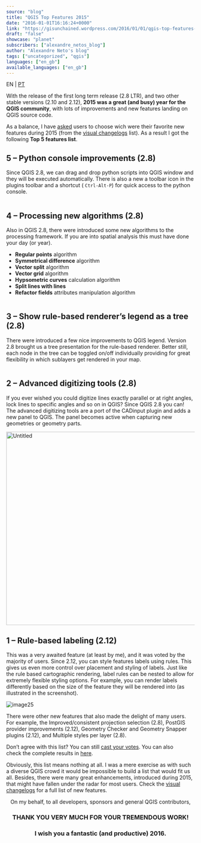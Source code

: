 ```yaml
---
source: "blog"
title: "QGIS Top Features 2015"
date: "2016-01-01T16:16:24+0000"
link: "https://gisunchained.wordpress.com/2016/01/01/qgis-top-features-2015/"
draft: "false"
showcase: "planet"
subscribers: ["alexandre_netos_blog"]
author: "Alexandre Neto's blog"
tags: ["uncategorized", "qgis"]
languages: ["en_gb"]
available_languages: ["en_gb"]
---
```


<p>EN | <a href="https://sigsemgrilhetas.wordpress.com/2016/01/02/top-novas-funcionalidades-do-qgis-em-2015/">PT</a></p>
<p>With the release of the first long term release (2.8 LTR), and two other stable versions (2.10 and 2.12), <strong>2015 was a great (and busy) year for the QGIS community</strong>, with lots of improvements and new features landing on QGIS source code.</p>
<p>As a balance, I have <a href="https://senhorneto.typeform.com/to/ibwVQz">asked</a> users to choose wich were their favorite new features during 2015 (from the <a href="https://www.qgis.org/en/site/forusers/visualchangelogs.html">visual changelogs</a> list). As a result I got the following <strong>Top 5 features list</strong>.</p>
<p><span id="more-650"></span></p>
<h2>5 &#8211; Python console improvements (2.8)</h2>
<p>Since QGIS 2.8, we can drag and drop python scripts into QGIS window and they will be executed automatically. There is also a new a toolbar icon in the plugins toolbar and a shortcut ( <code>Ctrl-Alt-P</code>) for quick access to the python console.</p>
<div class="figure align-center"><img alt="" src="https://www.qgis.org/en/_images/03be8f30ce341816bd3bcd1a58f3b913ddcea07c.png" /></div>
<h2>4 &#8211; Processing new algorithms (2.8)</h2>
<p>Also in QGIS 2.8, there were introduced some new algorithms to the processing framework. If you are into spatial analysis this must have done your day (or year).</p>
<ul class="simple">
<li><strong>Regular points</strong> algorithm</li>
<li><strong>Symmetrical difference</strong> algorithm</li>
<li><strong>Vector split</strong> algorithm</li>
<li><strong>Vector grid</strong> algorithm</li>
<li><strong>Hypsometric curves</strong> calculation algorithm</li>
<li><strong>Split lines with lines</strong></li>
<li><strong>Refactor fields</strong> attributes manipulation algorithm</li>
</ul>
<div class="figure align-center"><img alt="" src="https://www.qgis.org/en/_images/b2403fae20cd24cfb1883d24e97de6fc51e40c88.png" /></div>
<h2>3 &#8211; Show rule-based renderer’s legend as a tree (2.8)</h2>
<p>There were introduced a few nice improvements to QGIS legend. Version 2.8 brought us a tree presentation for the rule-based renderer. Better still, each node in the tree can be toggled on/off individually providing for great flexibility in which sublayers get rendered in your map.</p>
<p><img alt="" src="https://www.qgis.org/en/_images/0d39448aa0893d7a71c5241aa2181750535e62c3.png" /></p>
<h2>2 &#8211; Advanced digitizing tools (2.8)</h2>
<p>If you ever wished you could digitize lines exactly parallel or at right angles, lock lines to specific angles and so on in QGIS? Since QGIS 2.8 you can! The advanced digitizing tools are a port of the CADinput plugin and adds a new panel to QGIS. The panel becomes active when capturing new geometries or geometry parts.</p>
<div class="figure align-center"><img alt="Untitled" class="alignnone size-full wp-image-870" height="517" src="https://gisunchained.files.wordpress.com/2016/01/untitled.png" width="618" /></div>
<h2>1 &#8211; Rule-based labeling (2.12)</h2>
<p>This was a very awaited feature (at least by me), and it was voted by the majority of users. Since 2.12, you can style features labels using rules. This gives us even more control over placement and styling of labels. Just like the rule based cartographic rendering, label rules can be nested to allow for extremely flexible styling options. For example, you can render labels differently based on the size of the feature they will be rendered into (as illustrated in the screenshot).</p>
<p><img alt="image25" src="https://www.qgis.org/en/_images/8846f57f0395e7f6b2543a92a5c55b67e8b19923.png" /></p>
<p>There were other new features that also made the delight of many users. For example, the Improved/consistent projection selection (2.8), PostGIS provider improvements (2.12), Geometry Checker and Geometry Snapper plugins (2.12), and Multiple styles per layer (2.8).</p>
<p>Don&#8217;t agree with this list? You can still <a href="https://senhorneto.typeform.com/to/ibwVQz">cast your votes</a>. You can also check the complete results in <a href="https://senhorneto.typeform.com/report/ibwVQz/XJgm">here</a>.</p>
<p>Obviously, this list means nothing at all. I was a mere exercise as with such a diverse QGIS crowd it would be impossible to build a list that would fit us all. Besides, there were many great enhancements, introduced during 2015, that might have fallen under the radar for most users. Check the <a href="https://www.qgis.org/en/site/forusers/visualchangelogs.html">visual changelogs</a> for a full list of new features.</p>
<p style="text-align: center;">On my behalf, to all developers, sponsors and general QGIS contributors,</p>
<h3 style="text-align: center;">THANK YOU VERY MUCH FOR YOUR TREMENDOUS WORK!</h3>
<h3 style="text-align: center;">I wish you a fantastic (and productive) 2016.</h3>
